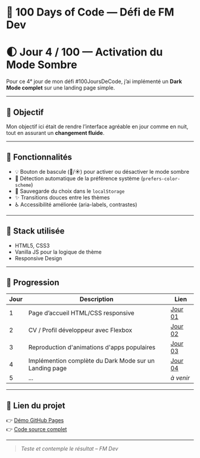 # 🚀 100 Days of Code — Défi de FM Dev
# 🌓 Jour 4 / 100 — Activation du Mode Sombre

Pour ce 4ᵉ jour de mon défi #100JoursDeCode, j’ai implémenté un **Dark Mode complet** sur une landing page simple.  

---

## 🎯 Objectif
Mon objectif ici était de rendre l’interface agréable en jour comme en nuit, tout en assurant un **changement fluide**.

---

## 🧰 Fonctionnalités
- 💡 Bouton de bascule (🌙/☀️) pour activer ou désactiver le mode sombre
- 🧠 Détection automatique de la préférence système (`prefers-color-scheme`)
- 🔁 Sauvegarde du choix dans le `localStorage`
- ✨ Transitions douces entre les thèmes
- ♿ Accessibilité améliorée (aria-labels, contrastes)

---

## 🔧 Stack utilisée
- HTML5, CSS3
- Vanilla JS pour la logique de thème
- Responsive Design

---

## 📅 Progression

| Jour | Description | Lien |
|------|-------------|------|
| 1 | Page d’accueil HTML/CSS responsive | [Jour 01](./jour-01) |
| 2 | CV / Profil développeur avec Flexbox | [Jour 02](./jour-02) |
| 3 | Reproduction d'animations d'apps populaires | [Jour 03](./jour-03) |
| 4 | Implémention complète du Dark Mode sur un Landing page | [Jour 04](./jour-04) |
| 5 | ... | _à venir_ |

---

## 🔗 Lien du projet
👉 [Démo GitHub Pages](https://franckmanichedev.github.io/-100DaysOfCode/jour-04/)  
👉 [Code source complet](https://github.com/franckmanichedev/-100DaysOfCode/tree/main/jour-04)

---

> _Teste et contemple le résultat – FM Dev_